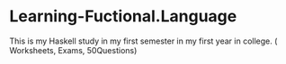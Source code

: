 # Learning-Fuctional.Language
This is my  Haskell study in my first semester in my first year in college.  ( Worksheets, Exams, 50Questions) 
